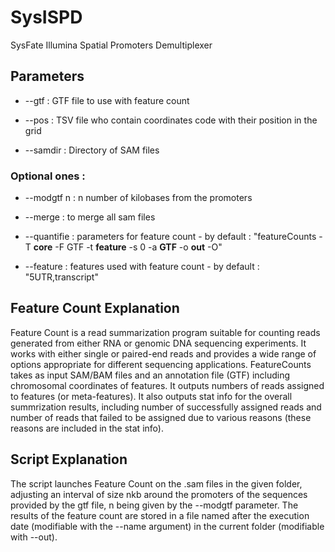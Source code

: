 # SysISPD
SysFate Illumina Spatial Promoters Demultiplexer

## Parameters

- --gtf : GTF file to use with feature count

- --pos : TSV file who contain coordinates code with their position in the grid

- --samdir : Directory of SAM files

### Optional ones : 

- --modgtf n : n number of kilobases from the promoters

- --merge : to merge all sam files

- --quantifie : parameters for feature count - by default : "featureCounts -T __core__ -F GTF -t __feature__ -s 0 -a __GTF__ -o __out__ -O"

- --feature : features used with feature count - by default : "5UTR,transcript"

## Feature Count Explanation

Feature Count is a read summarization program suitable for counting reads generated from either RNA or genomic DNA sequencing experiments. It works with either single or paired-end reads and provides a wide range of options appropriate for different sequencing applications. FeatureCounts takes as input SAM/BAM files and an annotation file (GTF) including chromosomal coordinates of features. It outputs numbers of reads assigned to features (or meta-features). It also outputs stat info for the overall summrization results, including number of successfully assigned reads and number of reads that failed to be assigned due to various reasons (these reasons are included in the stat info). 

## Script Explanation

The script launches Feature Count on the .sam files in the given folder, adjusting an interval of size nkb around the promoters of the sequences provided by the gtf file, n being given by the --modgtf parameter. The results of the feature count are stored in a file named after the execution date (modifiable with the --name argument) in the current folder (modifiable with --out).
